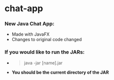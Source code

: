 # chat-app

### New Java Chat App:
* Made with JavaFX
* Changes to original code changed

### If you would like to run the JARs:
* > java -jar [name].jar 
* **You should be the current directory of the JAR**